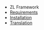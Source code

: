 - ZL Framework
- [Requirements](ZLFramework/requirements.md)
- [Installation](ZLFramework/installation.md)
- [Translation](ZLFramework/translation.md)